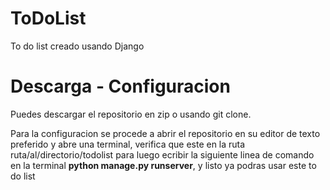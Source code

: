 # ToDoList

To do list creado usando Django

# Descarga - Configuracion

Puedes descargar el repositorio en zip o usando git clone.

Para la configuracion se procede a abrir el repositorio en su editor de texto preferido y abre una terminal, verifica que este en la ruta ruta/al/directorio/todolist para luego ecribir la siguiente linea de comando en la terminal **python manage.py runserver**, y listo ya podras usar este to do list
